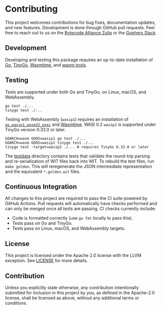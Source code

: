 # Contributing

This project welcomes contributions for bug fixes, documentation updates, and new features. Development is done through GitHub pull requests. Feel free to reach out to us on the [Bytecode Alliance Zulip](https://bytecodealliance.zulipchat.com/) or the [Gophers Slack](https://gophers.slack.com/).

## Development

Developing and testing this package requires an up-to-date installation of [Go](https://go.dev), [TinyGo](https://tinygo.org), [Wasmtime](https://wasmtime.dev), and [wasm-tools](https://crates.io/crates/wasm-tools).

## Testing

Tests are supported under both Go and TinyGo, on Linux, macOS, and WebAssembly.

```console
go test ./...
tinygo test ./...
```

Testing with WebAssembly (`wasip1`) requires an installation of [`go_wasip1_wasm32_exec`](https://go.dev/blog/wasi) and [Wasmtime](https://wasmtime.dev). WASI 0.2 `wasip2` is supported under TinyGo version 0.33.0 or later.

```console
GOARCH=wasm GOOS=wasip1 go test ./...
GOARCH=wasm GOOS=wasip1 tinygo test ./...
tinygo test -target=wasip2 ./... # requires TinyGo 0.33.0 or later
```

The [testdata](./testdata) directory contains tests that validate the round-trip parsing and re-serialization of WIT files back into WIT. To rebuild the test files, run `make golden`. This will reregenerate the JSON intermediate representation and the equivalent `*.golden.wit` files.

## Continuous Integration

All changes to this project are required to pass the CI suite powered by GitHub Actions. Pull requests will automatically have checks performed and can only be merged once all tests are passing. CI checks currently include:

* Code is formatted correctly (use `go fmt` locally to pass this).
* Tests pass on Go and TinyGo.
* Tests pass on Linux, macOS, and WebAssembly targets.

## License

This project is licensed under the Apache 2.0 license with the LLVM exception. See [LICENSE](LICENSE) for more details.

## Contribution

Unless you explicitly state otherwise, any contribution intentionally submitted for inclusion in this project by you, as defined in the Apache-2.0 license, shall be licensed as above, without any additional terms or conditions.
